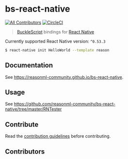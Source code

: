 # bs-react-native
[![All Contributors](https://img.shields.io/badge/all_contributors-51-orange.svg?style=flat-square)](#contributors)
[![CircleCI](https://circleci.com/gh/reasonml-community/bs-react-native/tree/master.svg?style=svg)](https://circleci.com/gh/reasonml-community/bs-react-native/tree/master)

> [BuckleScript](https://github.com/bucklescript/bucklescript) bindings for [React Native](https://github.com/facebook/react-native)

Currently supported React Native version: `^0.53.3`

```bash
$ react-native init HelloWorld --template reason
```

## Documentation

See https://reasonml-community.github.io/bs-react-native.

## Usage

See https://github.com/reasonml-community/bs-react-native/tree/master/RNTester

## Contribute

Read the [contribution guidelines](./CONTRIBUTING.md) before contributing.

## Contributors

<!-- ALL-CONTRIBUTORS-LIST: START - Do not remove or modify this section -->
<!-- ALL-CONTRIBUTORS-LIST:END -->
